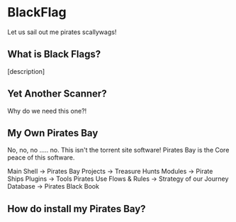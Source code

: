 # BlackFlag
Let us sail out me pirates scallywags!

What is Black Flags?
---
[description]

Yet Another Scanner?
---
Why do we need this one?!


My Own Pirates Bay
---
No, no, no ..... no. This isn't the torrent site software! Pirates Bay is the Core peace of this software.

  Main Shell  -> Pirates Bay
  Projects  -> Treasure Hunts
  Modules -> Pirate Ships
  Plugins -> Tools Pirates Use
  Flows & Rules -> Strategy of our Journey
  Database -> Pirates Black Book
  
  

How do install my Pirates Bay?
---
